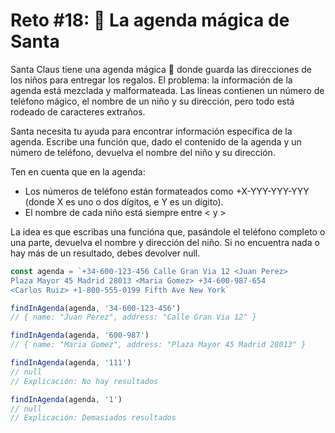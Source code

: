# Reto #18: 📖 La agenda mágica de Santa

Santa Claus tiene una agenda mágica 📇 donde guarda las direcciones de los niños para entregar los regalos. El problema: la información de la agenda está mezclada y malformateada. Las líneas contienen un número de teléfono mágico, el nombre de un niño y su dirección, pero todo está rodeado de caracteres extraños.

Santa necesita tu ayuda para encontrar información específica de la agenda. Escribe una función que, dado el contenido de la agenda y un número de teléfono, devuelva el nombre del niño y su dirección.

Ten en cuenta que en la agenda:

- Los números de teléfono están formateados como +X-YYY-YYY-YYY (donde X es uno o dos dígitos, e Y es un dígito).
- El nombre de cada niño está siempre entre < y >
  
La idea es que escribas una funcióna que, pasándole el teléfono completo o una parte, devuelva el nombre y dirección del niño. Si no encuentra nada o hay más de un resultado, debes devolver null.

```js
const agenda = `+34-600-123-456 Calle Gran Via 12 <Juan Perez>
Plaza Mayor 45 Madrid 28013 <Maria Gomez> +34-600-987-654
<Carlos Ruiz> +1-800-555-0199 Fifth Ave New York`

findInAgenda(agenda, '34-600-123-456')
// { name: "Juan Perez", address: "Calle Gran Via 12" }

findInAgenda(agenda, '600-987')
// { name: "Maria Gomez", address: "Plaza Mayor 45 Madrid 28013" }

findInAgenda(agenda, '111')
// null
// Explicación: No hay resultados

findInAgenda(agenda, '1')
// null
// Explicación: Demasiados resultados
```